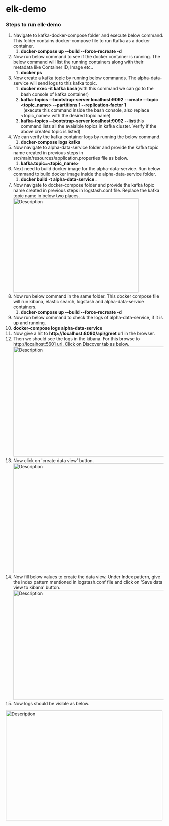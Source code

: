 # elk-demo

### Steps to run elk-demo
1. Navigate to kafka-docker-compose folder and execute below command. This folder contains docker-compose file to run Kafka as a docker container.<br>
   1. **docker-compose up --build --force-recreate -d**
2. Now run below command to see if the docker container is running. The below command will list the running containers along with their metadata like Container ID, Image etc..<br>
   1. **docker ps**
3. Now create a kafka topic by running below commands. The alpha-data-service will send logs to this kafka topic.<br>
   1. **docker exec -it kafka bash**(with this command we can go to the bash console of kafka container)<br>
   2. **kafka-topics --bootstrap-server localhost:9092 --create --topic <topic_name> --partitions 1 --replication-factor 1**<br>
      &nbsp;&nbsp;(execute this command inside the bash console, also replace <topic_name> with the desired topic name)<br>
   3. **kafka-topics --bootstrap-server localhost:9092 --list**(this command lists all the avaialble topics in kafka cluster. Verify if the above created topic is listed)<br>
5. We can verify the kafka container logs by running the below command.<br>
   1. **docker-compose logs kafka**
6. Now navigate to alpha-data-service folder and provide the kafka topic name created in previous steps in src/main/resources/application.properties file as below.<br>
   1. **kafka.topic=<topic_name>**
7. Next need to build docker image for the alpha-data-service. Run below command to build docker image inside the alpha-data-service folder.
   1. **docker build -t alpha-data-service .**
8. Now navigate to docker-compose folder and provide the kafka topic name created in previous steps in logstash.conf file. Replace the kafka topic name in below two places.<br>
   <img src="https://github.com/user-attachments/assets/8e85315d-0260-4e0a-aec5-1aff07bdfb78" alt="Description" width="400" height="300"><br>
9. Now run below command in the same folder. This docker compose file will run kibana, elastic search, logstash and alpha-data-service containers.
   1. **docker-compose up --build --force-recreate -d**
10. Now run below command to check the logs of alpha-data-service, if it is up and running.
   1. **docker-compose logs alpha-data-service**
11. Now give a hit to **http://localhost:8080/api/greet** url in the browser.
12. Then we should see the logs in the kibana. For this browse to http://localhost:5601 url. Click on Discover tab as below.<br>
   <img src="https://github.com/user-attachments/assets/0bfaad94-6ff8-4c8d-bf50-2be3577bf62f" alt="Description" width="500" height="350"><br>
13. Now click on 'create data view' button.
   <img src="https://github.com/user-attachments/assets/b8de4ec8-d446-4af4-ae9c-db87130158e0" alt="Description" width="500" height="350"><br>
14. Now fill below values to create the data view. Under Index pattern, give the index pattern mentioned in logstash.conf file and click on 'Save data view to kibana' button.<br>
   <img src="https://github.com/user-attachments/assets/db18010b-4e18-4206-978c-b8ed5520fcfb" alt="Description" width="500" height="350"><br>
15. Now logs should be visible as below.
   <img src="https://github.com/user-attachments/assets/33b70678-afea-47d8-95a2-70b9f2f75801" alt="Description" width="500" height="350">



